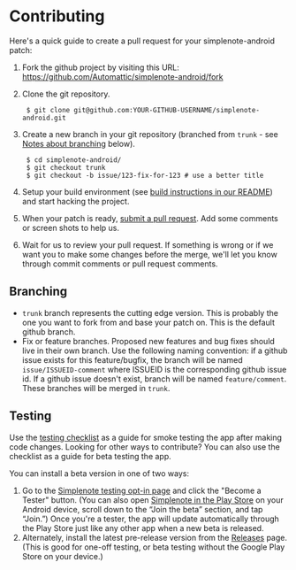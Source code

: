 # Contributing

Here's a quick guide to create a pull request for your simplenote-android patch:

1. Fork the github project by visiting this URL: https://github.com/Automattic/simplenote-android/fork
2. Clone the git repository.

        $ git clone git@github.com:YOUR-GITHUB-USERNAME/simplenote-android.git

3. Create a new branch in your git repository (branched from `trunk` - see [Notes about branching](#notes-about-branching) below).

        $ cd simplenote-android/
        $ git checkout trunk
        $ git checkout -b issue/123-fix-for-123 # use a better title

4. Setup your build environment (see [build instructions in our README][build-instructions]) and start hacking the project.
5. When your patch is ready, [submit a pull request][pr]. Add some comments or screen shots to help us.
6. Wait for us to review your pull request. If something is wrong or if we want you to make some changes before the merge, we'll let you know through commit comments or pull request comments.

[build-instructions]: https://github.com/Automattic/simplenote-android/blob/trunk/README.md#how-to-configure
[pr]: https://github.com/Automattic/simplenote-android/compare/

## Branching

* `trunk` branch represents the cutting edge version. This is probably the one you want to fork from and base your patch on. This is the default github branch.
* Fix or feature branches. Proposed new features and bug fixes should live in their own branch. Use the following naming convention: if a github issue exists for this feature/bugfix, the branch will be named `issue/ISSUEID-comment` where ISSUEID is the corresponding github issue id. If a github issue doesn't exist, branch will be named `feature/comment`. These branches will be merged in `trunk`.

[git-flow]: http://nvie.com/posts/a-successful-git-branching-model/

## Testing

Use the [testing checklist][testing-checklist] as a guide for smoke testing the app after making code changes. Looking for other ways to contribute? You can also use the checklist as a guide for beta testing the app.

You can install a beta version in one of two ways:

1. Go to the [Simplenote testing opt-in page][simplenote-testing] and click the "Become a Tester" button. (You can also open [Simplenote in the Play Store][simplenote-play-store] on your Android device, scroll down to the “Join the beta” section, and tap “Join.”)  Once you're a tester, the app will update automatically through the Play Store just like any other app when a new beta is released.
2. Alternately, install the latest pre-release version from the [Releases][releases] page. (This is good for one-off testing, or beta testing without the Google Play Store on your device.)

[testing-checklist]: TESTING-CHECKLIST.md
[simplenote-testing]: https://play.google.com/apps/testing/com.automattic.simplenote
[simplenote-play-store]: https://play.google.com/store/apps/details?id=com.automattic.simplenote
[releases]: https://github.com/Automattic/simplenote-android/releases
